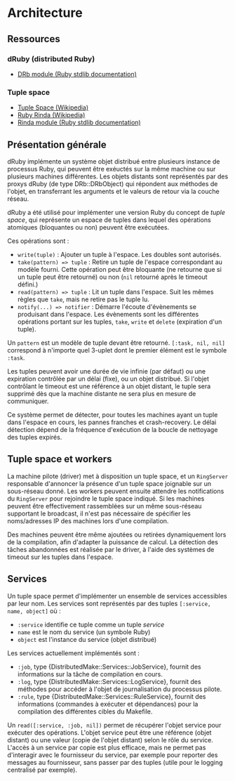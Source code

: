 # Architecture

## Ressources

### dRuby (distributed Ruby)

* [DRb module (Ruby stdlib documentation)](http://ruby-doc.org/stdlib-2.3.1/libdoc/drb/rdoc/DRb.html)

### Tuple space

* [Tuple Space (Wikipedia)](https://en.wikipedia.org/wiki/Tuple_space)
* [Ruby Rinda (Wikipedia)](https://en.wikipedia.org/wiki/Rinda_%28Ruby_programming_language%29)
* [Rinda module (Ruby stdlib documentation)](http://ruby-doc.org/stdlib-2.3.1/libdoc/rinda/rdoc/Rinda.html)

## Présentation générale

dRuby implémente un système objet distribué entre plusieurs instance de
processus Ruby, qui peuvent être exéuctés sur la même machine ou sur plusieurs
machines différentes. Les objets distants sont représentés par des proxys dRuby
(de type DRb::DRbObject) qui répondent aux méthodes de l'objet, en transferrant
les arguments et le valeurs de retour via la couche réseau.

dRuby a été utilisé pour implémenter une version Ruby du concept de *tuple
space*, qui représente un espace de tuples dans lequel des opérations atomiques
(bloquantes ou non) peuvent être exécutées.

Ces opérations sont :

* `write(tuple)` : Ajouter un tuple à l'espace. Les doubles sont autorisés.
* `take(pattern) => tuple` : Retire un tuple de l'espace correspondant au 
modèle fourni. Cette opération peut être bloquante (ne retourne que si un
tuple peut être retourné) ou non (`nil` retourné après le timeout défini.)
* `read(pattern) => tuple` : Lit un tuple dans l'espace. Suit les mêmes règles
que `take`, mais ne retire pas le tuple lu.
* `notify(...) => notifier` : Démarre l'écoute d'évènements se produisant dans
l'espace. Les évènements sont les différentes opérations portant sur les
tuples, `take`, `write` et `delete` (expiration d'un tuple).

Un `pattern` est un modèle de tuple devant être retourné. `[:task, nil, nil]`
correspond à n'importe quel 3-uplet dont le premier élément est le symbole
`:task`.

Les tuples peuvent avoir une durée de vie infinie (par défaut) ou une
expiration contrôlée par un délai (fixe), ou un objet distribué. Si l'objet
contrôlant le timeout est une référence à un objet distant, le tuple sera
supprimé dès que la machine distante ne sera plus en mesure de communiquer.

Ce système permet de détecter, pour toutes les machines ayant un tuple dans
l'espace en cours, les pannes franches et crash-recovery. Le délai détection
dépend de la fréquence d'exécution de la boucle de nettoyage des tuples
expirés.

## Tuple space et workers

La machine pilote (driver) met à disposition un tuple space, et un `RingServer`
responsable d'annoncer la présence d'un tuple space joignable sur un
sous-réseau donné. Les workers peuvent ensuite attendre les notifications du
`RingServer` pour rejoindre le tuple space indiqué. Si les machines peuvent
être effectivement rassemblées sur un même sous-réseau supportant le broadcast,
il n'est pas nécessaire de spécifier les noms/adresses IP des machines lors
d'une compilation.

Des machines peuvent être même ajoutées ou retirées dynamiquement lors de la
compilation, afin d'adapter la puissance de calcul. La détection des tâches
abandonnées est réalisée par le driver, à l'aide des systèmes de timeout sur
les tuples dans l'espace.

## Services

Un tuple space permet d'implémenter un ensemble de services accessibles par
leur nom. Les services sont représentés par des tuples
`[:service, name, object]` où :

* `:service` identifie ce tuple comme un tuple *service*
* `name` est le nom du service (un symbole Ruby)
* `object` est l'instance du service (objet distribué)

Les services actuellement implémentés sont :

* `:job`, type {DistributedMake::Services::JobService}, fournit des
informations sur la tâche de compilation en cours.
* `:log`, type {DistributedMake::Services::LogService}, fournit des
méthodes pour accéder à l'objet de journalisation du processus pilote.
* `:rule`, type {DistributedMake::Services::RuleService}, fournit des
informations (commandes à exécuter et dépendances) pour la compilation
des différentes cibles du Makefile.

Un `read([:service, :job, nil])` permet de récupérer l'objet service pour
exécuter des opérations. L'objet service peut être une référence (objet
distant) ou une valeur (copie de l'objet distant) selon le rôle du service.
L'accès à un service par copie est plus efficace, mais ne permet pas
d'interagir avec le fournisseur du service, par exemple pour reporter des
messages au fournisseur, sans passer par des tuples (utile pour le logging
centralisé par exemple).
